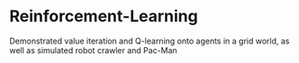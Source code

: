 # Reinforcement-Learning
Demonstrated value iteration and Q-learning onto agents in a grid world, as well as simulated robot crawler and Pac-Man
